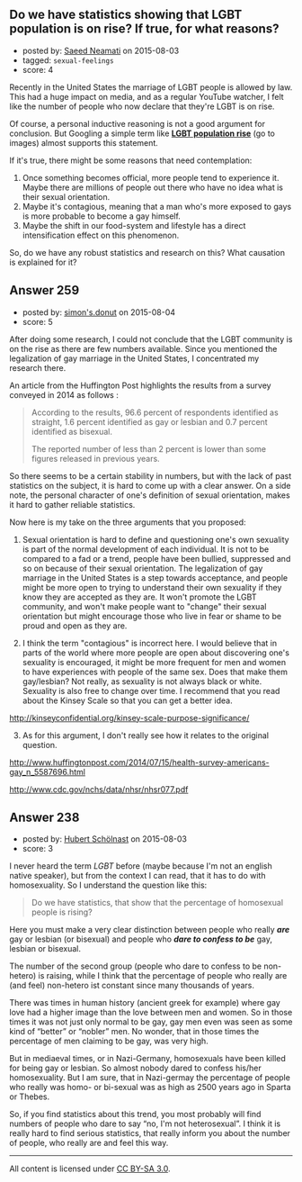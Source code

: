## Do we have statistics showing that LGBT population is on rise? If true, for what reasons?

- posted by: [Saeed Neamati](https://stackexchange.com/users/429080/saeed-neamati) on 2015-08-03
- tagged: `sexual-feelings`
- score: 4

Recently in the United States the marriage of LGBT people is allowed by law. This had a huge impact on media, and as a regular YouTube watcher, I felt like the number of people who now declare that they're LGBT is on rise.

Of course, a personal inductive reasoning is not a good argument for conclusion. But Googling a simple term like [**LGBT population rise**][1] (go to images) almost supports this statement.

If it's true, there might be some reasons that need contemplation:

 1. Once something becomes official, more people tend to experience it. Maybe there are millions of people out there who have no idea what is their sexual orientation.
 2. Maybe it's contagious, meaning that a man who's more exposed to gays is more probable to become a gay himself.
 3. Maybe the shift in our food-system and lifestyle has a direct intensification effect on this phenomenon.

So, do we have any robust statistics and research on this? What causation is explained for it?


  [1]: https://www.google.com/search?q=lgbt%20population%20rise


## Answer 259

- posted by: [simon's.donut](https://stackexchange.com/users/6730974/simon-s-donut) on 2015-08-04
- score: 5

After doing some research, I could not conclude that the LGBT community is on the rise as there are few numbers available. Since you mentioned the legalization of gay marriage in the United States, I concentrated my research there.  

An article from the Huffington Post highlights the results from a survey conveyed in 2014 as follows :

> According to the results, 96.6 percent of respondents identified as
> straight, 1.6 percent identified as gay or lesbian and 0.7 percent
> identified as bisexual.
> 
> The reported number of less than 2 percent is lower than some figures
> released in previous years.

So there seems to be a certain stability in numbers, but with the lack of past statistics on the subject, it is hard to come up with a clear answer. On a side note, the personal character of one's definition  of sexual orientation, makes it hard to gather reliable statistics. 

Now here is my take on the three arguments that you proposed:

1. Sexual orientation is hard to define and questioning one's own sexuality  is part of the normal development of each individual. It is not to be compared to a fad or a trend, people have been bullied, suppressed and so on because of their sexual orientation. The legalization of gay marriage in the United States is a step towards acceptance, and people might be more open to trying to understand their own sexuality if they know they are accepted as they are. It won't promote the LGBT community, and won't make people want to "change" their sexual orientation but might encourage those who live in fear or shame to be proud and open as they are.

2. I think the term "contagious" is incorrect here. I would believe that in parts of the world where more people are open about discovering one's sexuality is encouraged, it might be more frequent for men and women to have experiences with people of the same sex. Does that make them gay/lesbian? Not really, as sexuality is not always black or white. Sexuality is also free to change over time. I recommend that you read about the Kinsey Scale so that you can get a better idea.

http://kinseyconfidential.org/kinsey-scale-purpose-significance/

3. As for this argument, I don't really see how it relates to the original question.

http://www.huffingtonpost.com/2014/07/15/health-survey-americans-gay_n_5587696.html

http://www.cdc.gov/nchs/data/nhsr/nhsr077.pdf


## Answer 238

- posted by: [Hubert Schölnast](https://stackexchange.com/users/1366381/hubert-sch-lnast) on 2015-08-03
- score: 3

I never heard the term *LGBT* before (maybe because I'm not an english native speaker), but from the context I can read, that it has to do with homosexuality. So I understand the question like this:

> Do we have statistics, that show that the percentage of homosexual people is rising?  

Here you must make a very clear distinction between people who really ***are*** gay or lesbian (or bisexual) and people who ***dare to confess to be*** gay, lesbian or bisexual.

The number of the second group (people who dare to confess to be non-hetero) is raising, while I think that the percentage of people who really are (and feel) non-hetero ist constant since many thousands of years.

There was times in human history (ancient greek for example) where gay love had a higher image than the love between men and women. So in those times it was not just only normal to be gay, gay men even was seen as some kind of “better” or “nobler” men. No wonder, that in those times the percentage of men claiming to be gay, was very high.

But in mediaeval times, or in Nazi-Germany, homosexuals have been killed for being gay or lesbian. So almost nobody dared to confess his/her homosexuality. But I am sure, that in Nazi-germay the percentage of people who really was homo- or bi-sexual was as high as 2500 years ago in Sparta or Thebes.

So, if you find statistics about this trend, you most probably will find numbers of people who dare to say “no, I'm not heterosexual”. I think it is really hard to find serious statistics, that really inform you about the number of people, who really are and feel this way.



---

All content is licensed under [CC BY-SA 3.0](https://creativecommons.org/licenses/by-sa/3.0/).
